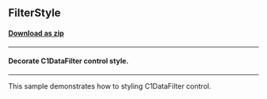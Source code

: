 ## FilterStyle
#### [Download as zip](https://grapecity.github.io/DownGit/#/home?url=https://github.com/GrapeCity/ComponentOne-WPF-Samples/tree/master/NET_462/DataFilter/CS/FilterStyle)
____
#### Decorate C1DataFilter control style.
____
This sample demonstrates how to styling C1DataFilter control.
